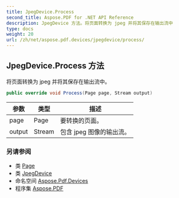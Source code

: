 ```yaml
---
title: JpegDevice.Process
second_title: Aspose.PDF for .NET API Reference
description: JpegDevice 方法。将页面转换为 jpeg 并将其保存在输出流中
type: docs
weight: 20
url: /zh/net/aspose.pdf.devices/jpegdevice/process/
---
```

## JpegDevice.Process 方法

将页面转换为 jpeg 并将其保存在输出流中。

```csharp
public override void Process(Page page, Stream output)
```

| 参数 | 类型 | 描述 |
| --- | --- | --- |
| page | Page | 要转换的页面。 |
| output | Stream | 包含 jpeg 图像的输出流。 |

### 另请参阅

* 类 [Page](../../../aspose.pdf/page/)
* 类 [JpegDevice](../)
* 命名空间 [Aspose.Pdf.Devices](../../../aspose.pdf.devices/)
* 程序集 [Aspose.PDF](../../../)